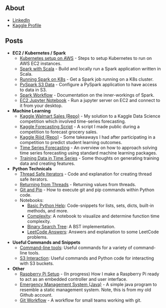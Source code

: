 ## About

* [LinkedIn](https://www.linkedin.com/in/nicolas-alvarez-9a2061112/)
* [Kaggle Profile](https://www.kaggle.com/npa02012)

## Posts

* **EC2 / Kubernetes / Spark**
	* [Kubernetes setup on AWS](https://github.com/npa02012/blog_posts/tree/master/k8s_aws_setup) - Steps to setup Kubernetes to run on AWS EC2 instances.
	* [Spark with Scala](https://github.com/npa02012/blog_posts/tree/master/spark_scala) - Build and locally run a Spark application written in Scala.
	* [Running Spark on K8s](https://github.com/npa02012/blog_posts/tree/master/spark_on_k8s) - Get a Spark job running on a K8s cluster.
	* [PySpark S3 Data](https://github.com/npa02012/blog_posts/tree/master/pyspark_s3) - Configure a PySpark application to have access to data in S3.
	* [Spark Workflow](https://github.com/npa02012/blog_posts/tree/master/spark_workflow) - Documentation on the inner-workings of Spark.
	* [EC2 Jupyter Notebook](https://github.com/npa02012/blog_posts/tree/master/ec2_jupyter) - Run a jupyter server on EC2 and connect to it from your desktop.
* **Machine Learning**
	* [Kaggle Walmart Sales (Repo)](https://github.com/npa02012/kaggle_walmart_sales) - My solution to a Kaggle Data Science competition which involved time-series forecasting.
	* [Kaggle Forecasting Script](https://www.kaggle.com/npa02012/ceshine-s-lgbm-starter-in-r-lb-0-529) - A script I made public during a competition to forecast grocery sales.
	* [Kaggle Riiid (Repo)](https://github.com/npa02012/kaggle_riiid) - Some takeaways I had after participating in a competition to predict student learning outcomes.
	* [Time Series Forecasting](https://github.com/npa02012/blog_posts/tree/master/time_series) - An overview on how to approach solving time series forecasting using standard machine learning packages.
	* [Training Data in Time Series](https://github.com/npa02012/blog_posts/tree/master/ts_training_data) - Some thoughts on generating training data and creating features.
* **Python Technicals**
	* [Thread Safe Iterators](https://github.com/npa02012/blog_posts/tree/master/thread_safe_iterator) - Code and explanation for creating thread safe iterators.
	* [Returning from Threads](https://github.com/npa02012/blog_posts/tree/master/returning_from_threads) - Returning values from threads.
	* [Git and Pip](https://github.com/npa02012/blog_posts/tree/master/git_pip_in_python) - How to execute git and pip commands within Python code.
	* Notebooks:
		* [Basic Python Help](https://github.com/npa02012/blog_posts/blob/master/python_nbs/simple_python.ipynb): Code-snippets for lists, sets, dicts, built-in methods, and more.
		* [Complexity](https://github.com/npa02012/blog_posts/blob/master/python_nbs/complexity.ipynb): A notebook to visualize and determine function time complexity.
		* [Binary Search Tree](https://github.com/npa02012/blog_posts/blob/master/python_nbs/bst.ipynb): A BST implementation.
		* [LeetCode Answers](https://github.com/npa02012/blog_posts/blob/master/python_nbs/leet_code.ipynb): Answers and explanation to some LeetCode problems.
* **Useful Commands and Snippets**
	* [Command-line tools](https://github.com/npa02012/blog_posts/tree/master/useful_shell): Useful commands for a variety of command-line tools. 
	* [S3 Interaction](https://github.com/npa02012/blog_posts/tree/master/useful_s3): Useful commands and Python code for interacting with S3 buckets.
* **Other**
	* [Raspberry Pi Setup](https://github.com/npa02012/blog_posts/tree/master/rbp_setup) - (In progress) How I make a Raspberry Pi ready to act as an embedded controller and user interface.
	* [Emergency Management System (Java)](https://github.com/npa1994/351-EMS) - A simple java program to resemble a static management system. Note, this is from my old Github account.
	* [Git Workflow](https://github.com/npa02012/blog_posts/tree/master/git_workflow) - A workflow for small teams working with git.